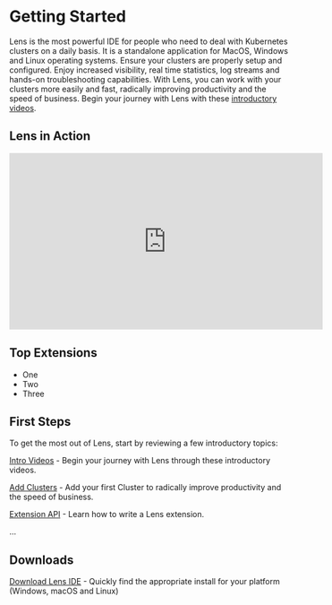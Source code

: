 # Getting Started

Lens is the most powerful IDE for people who need to deal with Kubernetes clusters on a daily basis. It is a standalone application for MacOS, Windows and Linux operating systems. Ensure your clusters are properly setup and configured. Enjoy increased visibility, real time statistics, log streams and hands-on troubleshooting capabilities. With Lens, you can work with your clusters more easily and fast, radically improving productivity and the speed of business. Begin your journey with Lens with these [introductory videos](/get-started/intro-videos/).



## Lens in Action

<iframe width="560" height="315" src="https://www.youtube.com/embed/04v2ODsmtIs" frameborder="0" allow="accelerometer; autoplay; clipboard-write; encrypted-media; gyroscope; picture-in-picture" allowfullscreen></iframe>


## Top Extensions

- One
- Two
- Three


## First Steps

To get the most out of Lens, start by reviewing a few introductory topics:

[Intro Videos](/get-started/intro-videos/) - Begin your journey with Lens through these introductory videos.

[Add Clusters](/clusters/add-cluster/) - Add your first Cluster to radically improve productivity and the speed of business.

[Extension API](/extensions/overview/) - Learn how to write a Lens extension.

...

## Downloads

[Download Lens IDE](/setup/overview/) - Quickly find the appropriate install for your platform (Windows, macOS and Linux)